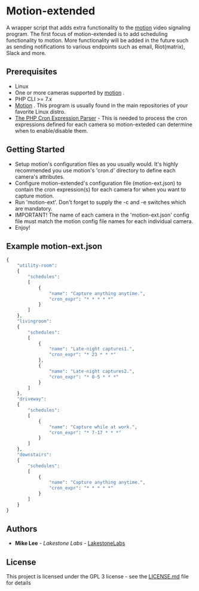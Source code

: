 # Motion-extended
A wrapper script that adds extra functionality to the [motion](https://motion-project.github.io/) video signaling program.  The first focus of motion-extended is to add scheduling functionality to motion.  More functionality will be added in the future such as sending notifications to various endpoints such as email, Riot(matrix), Slack and more. 

## Prerequisites

* Linux
* One or more cameras supported by [motion](https://motion-project.github.io/) .
* PHP CLI >= 7.x
* [Motion](https://motion-project.github.io/) .  This program is usually found in the main repositories of your favorite Linux distro.
* [The PHP Cron Expression Parser](https://github.com/dragonmantank/cron-expression) - This is needed to process the cron expressions defined for each camera so motion-exteded can determine when to enable/disable them.

## Getting Started

* Setup motion's configuration files as you usually would.  It's highly recommended you use motion's 'cron.d' directory to define each camera's attributes.
* Configure motion-extended's configuration file (motion-ext.json) to contain the cron expression(s) for each camera for when you want to capture motion.
* Run 'motion-ext'.  Don't forget to supply the -c and -e switches which are mandatory.
* IMPORTANT!  The name of each camera in the 'motion-ext.json' config file must match the motion config file names for each individual camera.
* Enjoy!

## Example motion-ext.json

```php
{
    "utility-room": 
    {
        "schedules":
        [
            {
                "name": "Capture anything anytime.",
                "cron_expr": "* * * * *"
            }
        ]
    },
    "livingroom":
    {
        "schedules":
        [
            {
                "name": "Late-night captures1.",
                "cron_expr": "* 23 * * *"
            },
            {
                "name": "Late-night captures2.",
                "cron_expr": "* 0-5 * * *"
            }
        ]
    },
    "driveway":
    {
        "schedules":
        [
            {
                "name": "Capture while at work.",
                "cron_expr": "* 7-17 * * *"
            }
        ]
    },
    "downstairs":
    {
        "schedules":
        [
            {
                "name": "Capture anything anytime.",
                "cron_expr": "* * * * *"
            }
        ]
    }
}

```


## Authors

* **Mike Lee** - *Lakestone Labs* - [LakestoneLabs](https://github.com/lakestonelabs)

## License

This project is licensed under the GPL 3 license - see the [LICENSE.md](gpl.md) file for details


